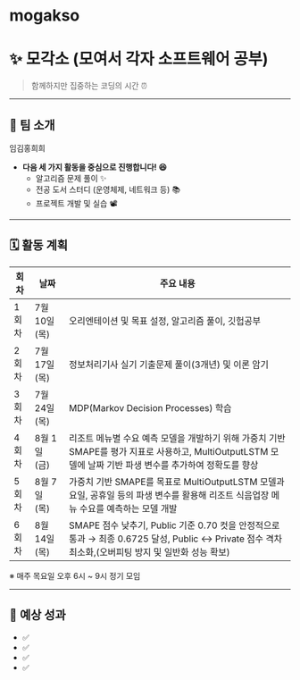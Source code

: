 # mogakso
# ✨ 모각소 (모여서 각자 소프트웨어 공부)

> 함께하지만 집중하는 코딩의 시간 ⏰  

---

## 📌 팀 소개

임김홍희희
- **다음 세 가지 활동을 중심으로 진행합니다! 😆**
    - 알고리즘 문제 풀이 ✨
    - 전공 도서 스터디 (운영체제, 네트워크 등) 📚
    - 프로젝트 개발 및 실습 📽️

---

## 🗓 활동 계획


| 회차  | 날짜         | 주요 내용                          |
| --- | ---------- | ------------------------------ |
| 1회차 | 7월 10일 (목) | 오리엔테이션 및 목표 설정, 알고리즘 풀이, 깃헙공부  |
| 2회차 | 7월 17일 (목) | 정보처리기사 실기 기출문제 풀이(3개년) 및 이론 암기 |
| 3회차 | 7월 24일 (목) | MDP(Markov Decision Processes) 학습  |
| 4회차 | 8월 1일 (금) | 리조트 메뉴별 수요 예측 모델을 개발하기 위해 가중치 기반 SMAPE를 평가 지표로 사용하고, MultiOutputLSTM 모델에 날짜 기반 파생 변수를 추가하여 정확도를 향상 |
| 5회차 | 8월 7일 (목)  |가중치 기반 SMAPE를 목표로 MultiOutputLSTM 모델과 요일, 공휴일 등의 파생 변수를 활용해 리조트 식음업장 메뉴 수요를 예측하는 모델 개발|
| 6회차 | 8월 14일 (목) |SMAPE 점수 낮추기, Public 기준 0.70 컷을 안정적으로 통과 → 최종 0.6725 달성, Public ↔ Private 점수 격차 최소화,(오버피팅 방지 및 일반화 성능 확보) |


※ 매주 목요일 오후 6시 ~ 9시 정기 모임  

---

## 🚀 예상 성과

- ✅
- ✅ 
- ✅ 
- ✅ 
